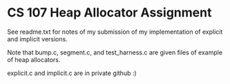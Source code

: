# CS 107 Heap Allocator Assignment

See readme.txt for notes of my submission of my implementation of explicit and implicit versions. 

Note that bump.c, segment.c, and test_harness.c are given files of example of heap allocators.

explicit.c and implicit.c are in private github :)
